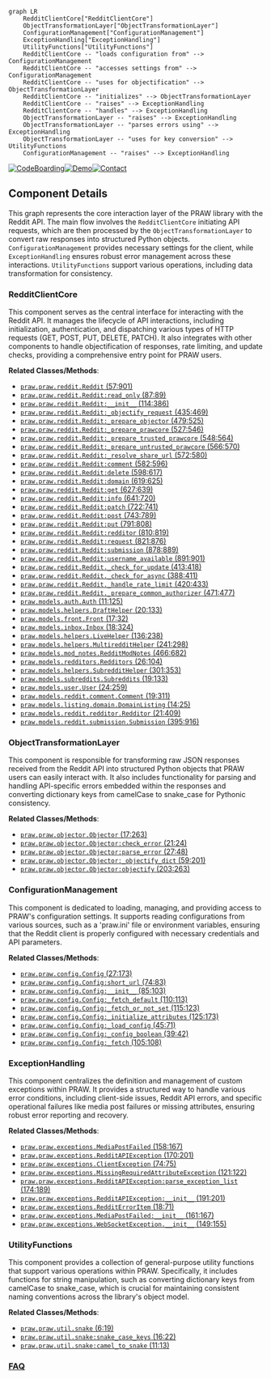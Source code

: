 ```mermaid
graph LR
    RedditClientCore["RedditClientCore"]
    ObjectTransformationLayer["ObjectTransformationLayer"]
    ConfigurationManagement["ConfigurationManagement"]
    ExceptionHandling["ExceptionHandling"]
    UtilityFunctions["UtilityFunctions"]
    RedditClientCore -- "loads configuration from" --> ConfigurationManagement
    RedditClientCore -- "accesses settings from" --> ConfigurationManagement
    RedditClientCore -- "uses for objectification" --> ObjectTransformationLayer
    RedditClientCore -- "initializes" --> ObjectTransformationLayer
    RedditClientCore -- "raises" --> ExceptionHandling
    RedditClientCore -- "handles" --> ExceptionHandling
    ObjectTransformationLayer -- "raises" --> ExceptionHandling
    ObjectTransformationLayer -- "parses errors using" --> ExceptionHandling
    ObjectTransformationLayer -- "uses for key conversion" --> UtilityFunctions
    ConfigurationManagement -- "raises" --> ExceptionHandling
```
[![CodeBoarding](https://img.shields.io/badge/Generated%20by-CodeBoarding-9cf?style=flat-square)](https://github.com/CodeBoarding/CodeBoarding)[![Demo](https://img.shields.io/badge/Try%20our-Demo-blue?style=flat-square)](https://www.codeboarding.org/demo)[![Contact](https://img.shields.io/badge/Contact%20us%20-%20contact@codeboarding.org-lightgrey?style=flat-square)](mailto:contact@codeboarding.org)

## Component Details

This graph represents the core interaction layer of the PRAW library with the Reddit API. The main flow involves the `RedditClientCore` initiating API requests, which are then processed by the `ObjectTransformationLayer` to convert raw responses into structured Python objects. `ConfigurationManagement` provides necessary settings for the client, while `ExceptionHandling` ensures robust error management across these interactions. `UtilityFunctions` support various operations, including data transformation for consistency.

### RedditClientCore
This component serves as the central interface for interacting with the Reddit API. It manages the lifecycle of API interactions, including initialization, authentication, and dispatching various types of HTTP requests (GET, POST, PUT, DELETE, PATCH). It also integrates with other components to handle objectification of responses, rate limiting, and update checks, providing a comprehensive entry point for PRAW users.


**Related Classes/Methods**:

- <a href="https://github.com/praw-dev/praw/blob/master/praw/reddit.py#L57-L901" target="_blank" rel="noopener noreferrer">`praw.praw.reddit.Reddit` (57:901)</a>
- <a href="https://github.com/praw-dev/praw/blob/master/praw/reddit.py#L87-L89" target="_blank" rel="noopener noreferrer">`praw.praw.reddit.Reddit:read_only` (87:89)</a>
- <a href="https://github.com/praw-dev/praw/blob/master/praw/reddit.py#L114-L386" target="_blank" rel="noopener noreferrer">`praw.praw.reddit.Reddit:__init__` (114:386)</a>
- <a href="https://github.com/praw-dev/praw/blob/master/praw/reddit.py#L435-L469" target="_blank" rel="noopener noreferrer">`praw.praw.reddit.Reddit:_objectify_request` (435:469)</a>
- <a href="https://github.com/praw-dev/praw/blob/master/praw/reddit.py#L479-L525" target="_blank" rel="noopener noreferrer">`praw.praw.reddit.Reddit:_prepare_objector` (479:525)</a>
- <a href="https://github.com/praw-dev/praw/blob/master/praw/reddit.py#L527-L546" target="_blank" rel="noopener noreferrer">`praw.praw.reddit.Reddit:_prepare_prawcore` (527:546)</a>
- <a href="https://github.com/praw-dev/praw/blob/master/praw/reddit.py#L548-L564" target="_blank" rel="noopener noreferrer">`praw.praw.reddit.Reddit:_prepare_trusted_prawcore` (548:564)</a>
- <a href="https://github.com/praw-dev/praw/blob/master/praw/reddit.py#L566-L570" target="_blank" rel="noopener noreferrer">`praw.praw.reddit.Reddit:_prepare_untrusted_prawcore` (566:570)</a>
- <a href="https://github.com/praw-dev/praw/blob/master/praw/reddit.py#L572-L580" target="_blank" rel="noopener noreferrer">`praw.praw.reddit.Reddit:_resolve_share_url` (572:580)</a>
- <a href="https://github.com/praw-dev/praw/blob/master/praw/reddit.py#L582-L596" target="_blank" rel="noopener noreferrer">`praw.praw.reddit.Reddit:comment` (582:596)</a>
- <a href="https://github.com/praw-dev/praw/blob/master/praw/reddit.py#L598-L617" target="_blank" rel="noopener noreferrer">`praw.praw.reddit.Reddit:delete` (598:617)</a>
- <a href="https://github.com/praw-dev/praw/blob/master/praw/reddit.py#L619-L625" target="_blank" rel="noopener noreferrer">`praw.praw.reddit.Reddit:domain` (619:625)</a>
- <a href="https://github.com/praw-dev/praw/blob/master/praw/reddit.py#L627-L639" target="_blank" rel="noopener noreferrer">`praw.praw.reddit.Reddit:get` (627:639)</a>
- <a href="https://github.com/praw-dev/praw/blob/master/praw/reddit.py#L641-L720" target="_blank" rel="noopener noreferrer">`praw.praw.reddit.Reddit:info` (641:720)</a>
- <a href="https://github.com/praw-dev/praw/blob/master/praw/reddit.py#L722-L741" target="_blank" rel="noopener noreferrer">`praw.praw.reddit.Reddit:patch` (722:741)</a>
- <a href="https://github.com/praw-dev/praw/blob/master/praw/reddit.py#L743-L789" target="_blank" rel="noopener noreferrer">`praw.praw.reddit.Reddit:post` (743:789)</a>
- <a href="https://github.com/praw-dev/praw/blob/master/praw/reddit.py#L791-L808" target="_blank" rel="noopener noreferrer">`praw.praw.reddit.Reddit:put` (791:808)</a>
- <a href="https://github.com/praw-dev/praw/blob/master/praw/reddit.py#L810-L819" target="_blank" rel="noopener noreferrer">`praw.praw.reddit.Reddit:redditor` (810:819)</a>
- <a href="https://github.com/praw-dev/praw/blob/master/praw/reddit.py#L821-L876" target="_blank" rel="noopener noreferrer">`praw.praw.reddit.Reddit:request` (821:876)</a>
- <a href="https://github.com/praw-dev/praw/blob/master/praw/reddit.py#L878-L889" target="_blank" rel="noopener noreferrer">`praw.praw.reddit.Reddit:submission` (878:889)</a>
- <a href="https://github.com/praw-dev/praw/blob/master/praw/reddit.py#L891-L901" target="_blank" rel="noopener noreferrer">`praw.praw.reddit.Reddit:username_available` (891:901)</a>
- <a href="https://github.com/praw-dev/praw/blob/master/praw/reddit.py#L413-L418" target="_blank" rel="noopener noreferrer">`praw.praw.reddit.Reddit._check_for_update` (413:418)</a>
- <a href="https://github.com/praw-dev/praw/blob/master/praw/reddit.py#L388-L411" target="_blank" rel="noopener noreferrer">`praw.praw.reddit.Reddit._check_for_async` (388:411)</a>
- <a href="https://github.com/praw-dev/praw/blob/master/praw/reddit.py#L420-L433" target="_blank" rel="noopener noreferrer">`praw.praw.reddit.Reddit._handle_rate_limit` (420:433)</a>
- <a href="https://github.com/praw-dev/praw/blob/master/praw/reddit.py#L471-L477" target="_blank" rel="noopener noreferrer">`praw.praw.reddit.Reddit._prepare_common_authorizer` (471:477)</a>
- <a href="https://github.com/praw-dev/praw/blob/master/praw/models/auth.py#L11-L125" target="_blank" rel="noopener noreferrer">`praw.models.auth.Auth` (11:125)</a>
- <a href="https://github.com/praw-dev/praw/blob/master/praw/models/helpers.py#L20-L133" target="_blank" rel="noopener noreferrer">`praw.models.helpers.DraftHelper` (20:133)</a>
- <a href="https://github.com/praw-dev/praw/blob/master/praw/models/front.py#L17-L32" target="_blank" rel="noopener noreferrer">`praw.models.front.Front` (17:32)</a>
- <a href="https://github.com/praw-dev/praw/blob/master/praw/models/inbox.py#L18-L324" target="_blank" rel="noopener noreferrer">`praw.models.inbox.Inbox` (18:324)</a>
- <a href="https://github.com/praw-dev/praw/blob/master/praw/models/helpers.py#L136-L238" target="_blank" rel="noopener noreferrer">`praw.models.helpers.LiveHelper` (136:238)</a>
- <a href="https://github.com/praw-dev/praw/blob/master/praw/models/helpers.py#L241-L298" target="_blank" rel="noopener noreferrer">`praw.models.helpers.MultiredditHelper` (241:298)</a>
- <a href="https://github.com/praw-dev/praw/blob/master/praw/models/mod_notes.py#L466-L682" target="_blank" rel="noopener noreferrer">`praw.models.mod_notes.RedditModNotes` (466:682)</a>
- <a href="https://github.com/praw-dev/praw/blob/master/praw/models/redditors.py#L26-L104" target="_blank" rel="noopener noreferrer">`praw.models.redditors.Redditors` (26:104)</a>
- <a href="https://github.com/praw-dev/praw/blob/master/praw/models/helpers.py#L301-L353" target="_blank" rel="noopener noreferrer">`praw.models.helpers.SubredditHelper` (301:353)</a>
- <a href="https://github.com/praw-dev/praw/blob/master/praw/models/subreddits.py#L19-L133" target="_blank" rel="noopener noreferrer">`praw.models.subreddits.Subreddits` (19:133)</a>
- <a href="https://github.com/praw-dev/praw/blob/master/praw/models/user.py#L24-L259" target="_blank" rel="noopener noreferrer">`praw.models.user.User` (24:259)</a>
- <a href="https://github.com/praw-dev/praw/blob/master/praw/models/reddit/comment.py#L19-L311" target="_blank" rel="noopener noreferrer">`praw.models.reddit.comment.Comment` (19:311)</a>
- <a href="https://github.com/praw-dev/praw/blob/master/praw/models/listing/domain.py#L14-L25" target="_blank" rel="noopener noreferrer">`praw.models.listing.domain.DomainListing` (14:25)</a>
- <a href="https://github.com/praw-dev/praw/blob/master/praw/models/reddit/redditor.py#L21-L409" target="_blank" rel="noopener noreferrer">`praw.models.reddit.redditor.Redditor` (21:409)</a>
- <a href="https://github.com/praw-dev/praw/blob/master/praw/models/reddit/submission.py#L395-L916" target="_blank" rel="noopener noreferrer">`praw.models.reddit.submission.Submission` (395:916)</a>


### ObjectTransformationLayer
This component is responsible for transforming raw JSON responses received from the Reddit API into structured Python objects that PRAW users can easily interact with. It also includes functionality for parsing and handling API-specific errors embedded within the responses and converting dictionary keys from camelCase to snake_case for Pythonic consistency.


**Related Classes/Methods**:

- <a href="https://github.com/praw-dev/praw/blob/master/praw/objector.py#L17-L263" target="_blank" rel="noopener noreferrer">`praw.praw.objector.Objector` (17:263)</a>
- <a href="https://github.com/praw-dev/praw/blob/master/praw/objector.py#L21-L24" target="_blank" rel="noopener noreferrer">`praw.praw.objector.Objector:check_error` (21:24)</a>
- <a href="https://github.com/praw-dev/praw/blob/master/praw/objector.py#L27-L48" target="_blank" rel="noopener noreferrer">`praw.praw.objector.Objector:parse_error` (27:48)</a>
- <a href="https://github.com/praw-dev/praw/blob/master/praw/objector.py#L59-L201" target="_blank" rel="noopener noreferrer">`praw.praw.objector.Objector:_objectify_dict` (59:201)</a>
- <a href="https://github.com/praw-dev/praw/blob/master/praw/objector.py#L203-L263" target="_blank" rel="noopener noreferrer">`praw.praw.objector.Objector:objectify` (203:263)</a>


### ConfigurationManagement
This component is dedicated to loading, managing, and providing access to PRAW's configuration settings. It supports reading configurations from various sources, such as a 'praw.ini' file or environment variables, ensuring that the Reddit client is properly configured with necessary credentials and API parameters.


**Related Classes/Methods**:

- <a href="https://github.com/praw-dev/praw/blob/master/praw/config.py#L27-L173" target="_blank" rel="noopener noreferrer">`praw.praw.config.Config` (27:173)</a>
- <a href="https://github.com/praw-dev/praw/blob/master/praw/config.py#L74-L83" target="_blank" rel="noopener noreferrer">`praw.praw.config.Config:short_url` (74:83)</a>
- <a href="https://github.com/praw-dev/praw/blob/master/praw/config.py#L85-L103" target="_blank" rel="noopener noreferrer">`praw.praw.config.Config:__init__` (85:103)</a>
- <a href="https://github.com/praw-dev/praw/blob/master/praw/config.py#L110-L113" target="_blank" rel="noopener noreferrer">`praw.praw.config.Config:_fetch_default` (110:113)</a>
- <a href="https://github.com/praw-dev/praw/blob/master/praw/config.py#L115-L123" target="_blank" rel="noopener noreferrer">`praw.praw.config.Config:_fetch_or_not_set` (115:123)</a>
- <a href="https://github.com/praw-dev/praw/blob/master/praw/config.py#L125-L173" target="_blank" rel="noopener noreferrer">`praw.praw.config.Config:_initialize_attributes` (125:173)</a>
- <a href="https://github.com/praw-dev/praw/blob/master/praw/config.py#L45-L71" target="_blank" rel="noopener noreferrer">`praw.praw.config.Config:_load_config` (45:71)</a>
- <a href="https://github.com/praw-dev/praw/blob/master/praw/config.py#L39-L42" target="_blank" rel="noopener noreferrer">`praw.praw.config.Config:_config_boolean` (39:42)</a>
- <a href="https://github.com/praw-dev/praw/blob/master/praw/config.py#L105-L108" target="_blank" rel="noopener noreferrer">`praw.praw.config.Config:_fetch` (105:108)</a>


### ExceptionHandling
This component centralizes the definition and management of custom exceptions within PRAW. It provides a structured way to handle various error conditions, including client-side issues, Reddit API errors, and specific operational failures like media post failures or missing attributes, ensuring robust error reporting and recovery.


**Related Classes/Methods**:

- <a href="https://github.com/praw-dev/praw/blob/master/praw/exceptions.py#L158-L167" target="_blank" rel="noopener noreferrer">`praw.praw.exceptions.MediaPostFailed` (158:167)</a>
- <a href="https://github.com/praw-dev/praw/blob/master/praw/exceptions.py#L170-L201" target="_blank" rel="noopener noreferrer">`praw.praw.exceptions.RedditAPIException` (170:201)</a>
- <a href="https://github.com/praw-dev/praw/blob/master/praw/exceptions.py#L74-L75" target="_blank" rel="noopener noreferrer">`praw.praw.exceptions.ClientException` (74:75)</a>
- <a href="https://github.com/praw-dev/praw/blob/master/praw/exceptions.py#L121-L122" target="_blank" rel="noopener noreferrer">`praw.praw.exceptions.MissingRequiredAttributeException` (121:122)</a>
- <a href="https://github.com/praw-dev/praw/blob/master/praw/exceptions.py#L174-L189" target="_blank" rel="noopener noreferrer">`praw.praw.exceptions.RedditAPIException:parse_exception_list` (174:189)</a>
- <a href="https://github.com/praw-dev/praw/blob/master/praw/exceptions.py#L191-L201" target="_blank" rel="noopener noreferrer">`praw.praw.exceptions.RedditAPIException:__init__` (191:201)</a>
- <a href="https://github.com/praw-dev/praw/blob/master/praw/exceptions.py#L18-L71" target="_blank" rel="noopener noreferrer">`praw.praw.exceptions.RedditErrorItem` (18:71)</a>
- <a href="https://github.com/praw-dev/praw/blob/master/praw/exceptions.py#L161-L167" target="_blank" rel="noopener noreferrer">`praw.praw.exceptions.MediaPostFailed:__init__` (161:167)</a>
- <a href="https://github.com/praw-dev/praw/blob/master/praw/exceptions.py#L149-L155" target="_blank" rel="noopener noreferrer">`praw.praw.exceptions.WebSocketException.__init__` (149:155)</a>


### UtilityFunctions
This component provides a collection of general-purpose utility functions that support various operations within PRAW. Specifically, it includes functions for string manipulation, such as converting dictionary keys from camelCase to snake_case, which is crucial for maintaining consistent naming conventions across the library's object model.


**Related Classes/Methods**:

- <a href="https://github.com/praw-dev/praw/blob/master/praw/util/snake.py#L6-L19" target="_blank" rel="noopener noreferrer">`praw.praw.util.snake` (6:19)</a>
- <a href="https://github.com/praw-dev/praw/blob/master/praw/util/snake.py#L16-L22" target="_blank" rel="noopener noreferrer">`praw.praw.util.snake:snake_case_keys` (16:22)</a>
- <a href="https://github.com/praw-dev/praw/blob/master/praw/util/snake.py#L11-L13" target="_blank" rel="noopener noreferrer">`praw.praw.util.snake:camel_to_snake` (11:13)</a>




### [FAQ](https://github.com/CodeBoarding/GeneratedOnBoardings/tree/main?tab=readme-ov-file#faq)